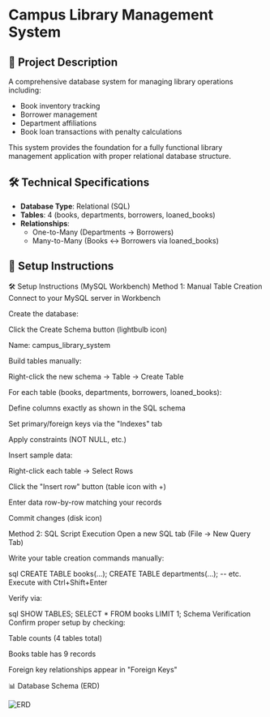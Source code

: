 # Campus Library Management System

## 📖 Project Description
A comprehensive database system for managing library operations including:
- Book inventory tracking
- Borrower management
- Department affiliations
- Book loan transactions with penalty calculations

This system provides the foundation for a fully functional library management application with proper relational database structure.

## 🛠️ Technical Specifications
- **Database Type**: Relational (SQL)
- **Tables**: 4 (books, departments, borrowers, loaned_books)
- **Relationships**: 
  - One-to-Many (Departments → Borrowers)
  - Many-to-Many (Books ↔ Borrowers via loaned_books)

## 🚀 Setup Instructions

🛠️ Setup Instructions (MySQL Workbench)
Method 1: Manual Table Creation
Connect to your MySQL server in Workbench

Create the database:

Click the Create Schema button (lightbulb icon)

Name: campus_library_system

Build tables manually:

Right-click the new schema → Table → Create Table

For each table (books, departments, borrowers, loaned_books):

Define columns exactly as shown in the SQL schema

Set primary/foreign keys via the "Indexes" tab

Apply constraints (NOT NULL, etc.)

Insert sample data:

Right-click each table → Select Rows

Click the "Insert row" button (table icon with +)

Enter data row-by-row matching your records

Commit changes (disk icon)

Method 2: SQL Script Execution
Open a new SQL tab (File → New Query Tab)

Write your table creation commands manually:

sql
CREATE TABLE books(...);
CREATE TABLE departments(...);
-- etc.
Execute with Ctrl+Shift+Enter

Verify via:

sql
SHOW TABLES;
SELECT * FROM books LIMIT 1;
Schema Verification
Confirm proper setup by checking:

Table counts (4 tables total)

Books table has 9 records

Foreign key relationships appear in "Foreign Keys" 


   📊 Database Schema (ERD)
   
![ERD](https://github.com/user-attachments/assets/4a51f7b8-8602-44db-b11c-cf1378fd573c)




   
